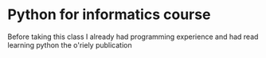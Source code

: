 # Python for informatics course

Before taking this class I already had programming experience and had read learning python the o'riely publication
